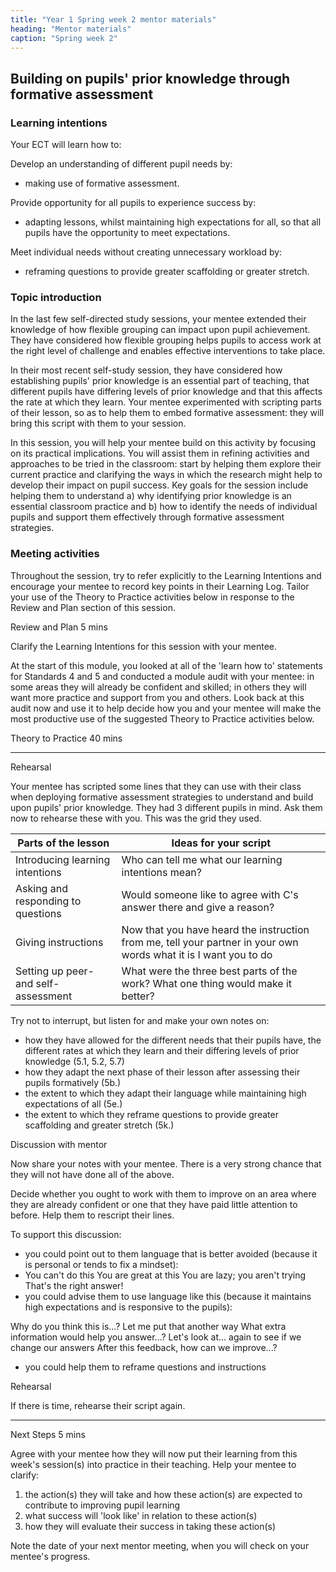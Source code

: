 ```yaml
---
title: "Year 1 Spring week 2 mentor materials"
heading: "Mentor materials"
caption: "Spring week 2"
---
```


## Building on pupils' prior knowledge through formative assessment

### Learning intentions

Your ECT will learn how to:

Develop an understanding of different pupil needs by:

- making use of formative assessment.

Provide opportunity for all pupils to experience success by:

- adapting lessons, whilst maintaining high expectations for all, so that all pupils have the opportunity to meet expectations.

Meet individual needs without creating unnecessary workload by:

- reframing questions to provide greater scaffolding or greater stretch.

### Topic introduction

In the last few self-directed study sessions, your mentee extended their knowledge of how flexible grouping can impact upon pupil achievement. They have considered how flexible grouping helps pupils to access work at the right level of challenge and enables effective interventions to take place.

In their most recent self-study session, they have considered how establishing pupils' prior knowledge is an essential part of teaching, that different pupils have differing levels of prior knowledge and that this affects the rate at which they learn. Your mentee experimented with scripting parts of their lesson, so as to help them to embed formative assessment: they will bring this script with them to your session.

In this session, you will help your mentee build on this activity by focusing on its practical implications. You will assist them in refining activities and approaches to be tried in the classroom: start by helping them explore their current practice and clarifying the ways in which the research might help to develop their impact on pupil success. Key goals for the session include helping them to understand a) why identifying prior knowledge is an essential classroom practice and b) how to identify the needs of individual pupils and support them effectively through formative assessment strategies.

### Meeting activities

Throughout the session, try to refer explicitly to the Learning Intentions and encourage your mentee to record key points in their Learning Log. Tailor your use of the Theory to Practice activities below in response to the Review and Plan section of this session.

Review and Plan 5 mins

Clarify the Learning Intentions for this session with your mentee.

At the start of this module, you looked at all of the 'learn how to' statements for Standards 4 and 5 and conducted a module audit with your mentee: in some areas they will already be confident and skilled; in others they will want more practice and support from you and others. Look back at this audit now and use it to help decide how you and your mentee will make the most productive use of the suggested Theory to Practice activities below.

Theory to Practice 40 mins

---

Rehearsal

Your mentee has scripted some lines that they can use with their class when deploying formative assessment strategies to understand and build upon pupils' prior knowledge. They had 3 different pupils in mind. Ask them now to rehearse these with you. This was the grid they used.

| Parts of the lesson                  | Ideas for your script                                                                                            |
| ------------------------------------ | ---------------------------------------------------------------------------------------------------------------- |
| Introducing learning intentions      | Who can tell me what our learning intentions mean?                                                               |
| Asking and responding to questions   | Would someone like to agree with C's answer there and give a reason?                                             |
| Giving instructions                  | Now that you have heard the instruction from me, tell your partner in your own words what it is I want you to do |
| Setting up peer- and self-assessment | What were the three best parts of the work? What one thing would make it better?                                 |

Try not to interrupt, but listen for and make your own notes on:

- how they have allowed for the different needs that their pupils have, the different rates at which they learn and their differing levels of prior knowledge (5.1, 5.2, 5.7)
- how they adapt the next phase of their lesson after assessing their pupils formatively (5b.)
- the extent to which they adapt their language while maintaining high expectations of all (5e.)
- the extent to which they reframe questions to provide greater scaffolding and greater stretch (5k.)

Discussion with mentor

Now share your notes with your mentee. There is a very strong chance that they will not have done all of the above.

Decide whether you ought to work with them to improve on an area where they are already confident or one that they have paid little attention to before. Help them to rescript their lines.

To support this discussion:

- you could point out to them language that is better avoided (because it is personal or tends to fix a mindset):
- You can't do this You are great at this You are lazy; you aren't trying That's the right answer!
- you could advise them to use language like this (because it maintains high expectations and is responsive to the pupils):

Why do you think this is...? Let me put that another way What extra information would help you answer...? Let's look at... again to see if we change our answers After this feedback, how can we improve...?

- you could help them to reframe questions and instructions

Rehearsal

If there is time, rehearse their script again.

---

Next Steps 5 mins

Agree with your mentee how they will now put their learning from this week's session(s) into practice in their teaching. Help your mentee to clarify:

1. the action(s) they will take and how these action(s) are expected to contribute to improving pupil learning
2. what success will 'look like' in relation to these action(s)
3. how they will evaluate their success in taking these action(s)

Note the date of your next mentor meeting, when you will check on your mentee's progress.
